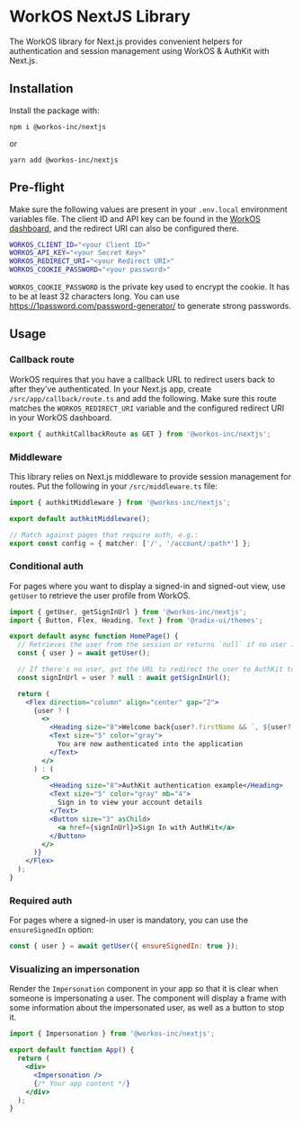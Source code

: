 # WorkOS NextJS Library

The WorkOS library for Next.js provides convenient helpers for authentication and session management using WorkOS & AuthKit with Next.js.

## Installation

Install the package with:

```
npm i @workos-inc/nextjs
```

or

```
yarn add @workos-inc/nextjs
```

## Pre-flight

Make sure the following values are present in your `.env.local` environment variables file. The client ID and API key can be found in the [WorkOS dashboard](https://dashboard.workos.com), and the redirect URI can also be configured there.

```sh
WORKOS_CLIENT_ID="<your Client ID>"
WORKOS_API_KEY="<your Secret Key>"
WORKOS_REDIRECT_URI="<your Redirect URI>"
WORKOS_COOKIE_PASSWORD="<your password>"
```

`WORKOS_COOKIE_PASSWORD` is the private key used to encrypt the cookie. It has to be at least 32 characters long. You can use https://1password.com/password-generator/ to generate strong passwords.

## Usage

### Callback route

WorkOS requires that you have a callback URL to redirect users back to after they've authenticated. In your Next.js app, create `/src/app/callback/route.ts` and add the following. Make sure this route matches the `WORKOS_REDIRECT_URI` variable and the configured redirect URI in your WorkOS dashboard.

```ts
export { authkitCallbackRoute as GET } from '@workos-inc/nextjs';
```

### Middleware

This library relies on Next.js middleware to provide session management for routes. Put the following in your `/src/middleware.ts` file:

```ts
import { authkitMiddleware } from '@workos-inc/nextjs';

export default authkitMiddleware();

// Match against pages that require auth, e.g.:
export const config = { matcher: ['/', '/account/:path*'] };
```

### Conditional auth

For pages where you want to display a signed-in and signed-out view, use `getUser` to retrieve the user profile from WorkOS.

```jsx
import { getUser, getSignInUrl } from '@workos-inc/nextjs';
import { Button, Flex, Heading, Text } from '@radix-ui/themes';

export default async function HomePage() {
  // Retrieves the user from the session or returns `null` if no user is signed in
  const { user } = await getUser();

  // If there's no user, get the URL to redirect the user to AuthKit to sign in
  const signInUrl = user ? null : await getSignInUrl();

  return (
    <Flex direction="column" align="center" gap="2">
      {user ? (
        <>
          <Heading size="8">Welcome back{user?.firstName && `, ${user?.firstName}`}</Heading>
          <Text size="5" color="gray">
            You are now authenticated into the application
          </Text>
        </>
      ) : (
        <>
          <Heading size="8">AuthKit authentication example</Heading>
          <Text size="5" color="gray" mb="4">
            Sign in to view your account details
          </Text>
          <Button size="3" asChild>
            <a href={signInUrl}>Sign In with AuthKit</a>
          </Button>
        </>
      )}
    </Flex>
  );
}
```

### Required auth

For pages where a signed-in user is mandatory, you can use the `ensureSignedIn` option:

```jsx
const { user } = await getUser({ ensureSignedIn: true });
```

### Visualizing an impersonation

Render the `Impersonation` component in your app so that it is clear when someone is impersonating a user.
The component will display a frame with some information about the impersonated user, as well as a button to stop it.

```jsx
import { Impersonation } from '@workos-inc/nextjs';

export default function App() {
  return (
    <div>
      <Impersonation />
      {/* Your app content */}
    </div>
  );
}
```
